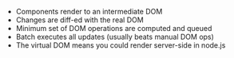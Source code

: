 * Components render to an intermediate DOM
* Changes are diff-ed with the real DOM
* Minimum set of DOM operations are computed and queued
* Batch executes all updates (usually beats manual DOM ops)
* The virtual DOM means you could render server-side in node.js
